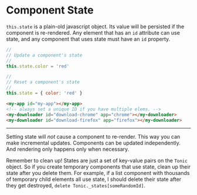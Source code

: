 # Component State

`this.state` is a plain-old javascript object. Its value will be persisted if
the component is re-rendered. Any element that has an `id` attribute can use
state, and any component that uses state must have an `id` property.

```js
//
// Update a component's state
//
this.state.color = 'red'

//
// Reset a component's state
//
this.state = { color: 'red' }
```

```html
<my-app id="my-app"></my-app>
<!-- always set a unique ID if you have multiple elems. -->
<my-downloader id="download-chrome" app="chrome"></my-downloader>
<my-downloader id="download-firefox" app="firefox"></my-downloader>
```

---

Setting state will *not* cause a component to re-render. This way you can
make incremental updates. Components can be updated independently. And
rendering only happens only when necessary.

Remember to clean up! States are just a set of key-value pairs on the `Tonic`
object. So if you create temporary components that use state, clean up their
state after you delete them. For example, if a list component with thousands
of temporary child elements all use state, I should delete their state after
they get destroyed, `delete Tonic._states[someRandomId]`.
